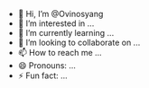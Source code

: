 - 👋 Hi, I’m @Ovinosyang
- 👀 I’m interested in ...
- 🌱 I’m currently learning ...
- 💞️ I’m looking to collaborate on ...
- 📫 How to reach me ...
- 😄 Pronouns: ...
- ⚡ Fun fact: ...

<!---
Ovinosyang/Ovinosyang is a ✨ special ✨ repository because its `README.md` (this file) appears on your GitHub profile.
You can click the Preview link to take a look at your changes.
--->
